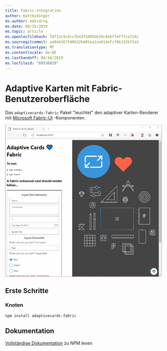 ```yaml
---
title: Fabric-Integration
author: matthidinger
ms.author: mahiding
ms.date: 08/15/2019
ms.topic: article
ms.openlocfilehash: 70713c9c6cc7b42f5d95bb19c4ebf7eff7ca724c
ms.sourcegitcommit: aa044167fd0b32b485ea2ce014afcf0b332bf1a2
ms.translationtype: MT
ms.contentlocale: de-DE
ms.lasthandoff: 08/16/2019
ms.locfileid: "69536829"
---
```

# <a name="adaptive-cards-with-fabric-ui"></a>Adaptive Karten mit Fabric-Benutzeroberfläche

Das `adaptivecards-fabric` Paket "leuchtet" den adaptiver Karten-Renderer mit [Microsoft Fabric-UI](https://developer.microsoft.com/en-us/fabric#/controls/web) -Komponenten.

![Fabric-Bildschirmfoto](https://raw.githubusercontent.com/microsoft/AdaptiveCards/master/source/nodejs/adaptivecards-fabric/adaptivecards-fabric.gif)

## <a name="get-started"></a>Erste Schritte

### <a name="node"></a>Knoten

```console
npm install adaptivecards-fabric
```

## <a name="documentation"></a>Dokumentation 

[Vollständige Dokumentation](https://www.npmjs.com/package/adaptivecards-fabric) zu NPM lesen
